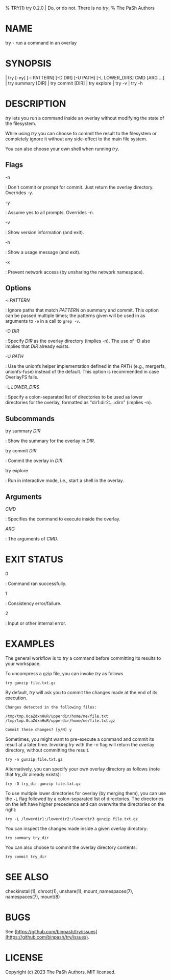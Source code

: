% TRY(1) try 0.2.0 | Do, or do not. There is no *try*.
% The PaSh Authors

# NAME

try - run a command in an overlay

# SYNOPSIS
| try [-ny] [-i PATTERN] [-D DIR] [-U PATH] [-L LOWER_DIRS] CMD [ARG ...]
| try summary [DIR]
| try commit [DIR]
| try explore
| try -v
| try -h

# DESCRIPTION

*try* lets you run a command inside an overlay without modifying the state of the filesystem.

While using *try* you can choose to commit the result to the filesystem or completely ignore it without any side-effect to the main file system.

You can also choose your own shell when running *try*.

## Flags

-n

: Don't commit or prompt for commit. Just return the overlay directory. Overrides -y.

-y

: Assume yes to all prompts. Overrides -n.

-v

: Show version information (and exit).

-h

: Show a usage message (and exit).

-x

: Prevent network access (by unsharing the network namespace).


## Options

-i *PATTERN*

: Ignore paths that match *PATTERN* on summary and commit. This option can be passed multiple times; the patterns given will be used in as arguments to `-e` in a call to `grep -v`.

-D *DIR*

: Specify *DIR* as the overlay directory (implies -n). The use of -D also implies that *DIR* already exists.

-U *PATH*

: Use the unionfs helper implementation defined in the *PATH* (e.g., mergerfs, unionfs-fuse) instead of the default.
This option is recommended in case OverlayFS fails.

-L *LOWER_DIRS*

: Specify a colon-separated list of directories to be used as lower directories for the overlay, formatted as "dir1:dir2:...:dirn" (implies -n).


## Subcommands

try summary *DIR*

: Show the summary for the overlay in *DIR*.

try commit *DIR*

: Commit the overlay in *DIR*.

try explore

: Run in interactive mode, i.e., start a shell in the overlay.

## Arguments

*CMD*

: Specifies the command to execute inside the overlay.

*ARG*

: The arguments of *CMD*.

# EXIT STATUS

0

: Command ran successfully.

1

: Consistency error/failure.

2

: Input or other internal error.

# EXAMPLES

The general workflow is to *try* a command before committing its results to your workspace.

To uncompress a gzip file, you can invoke *try* as follows

```
try gunzip file.txt.gz
```

By default, *try* will ask you to commit the changes made at the end of its execution.

```
Changes detected in the following files:

/tmp/tmp.0caZdxnHuR/upperdir/home/me/file.txt
/tmp/tmp.0caZdxnHuR/upperdir/home/me/file.txt.gz

Commit these changes? [y/N] y
```

Sometimes, you might want to pre-execute a command and commit its result at a later time. Invoking *try* with the -n flag will return the overlay directory, without committing the result.

```
try -n gunzip file.txt.gz
```

Alternatively, you can specify your own overlay directory as follows (note that *try_dir* already exists):

```
try -D try_dir gunzip file.txt.gz
```

To use multiple lower directories for overlay (by merging them), you can use the `-L` flag followed by a colon-separated list of directories. The directories on the left have higher precedence and can overwrite the directories on the right:

```
try -L /lowerdir1:/lowerdir2:/lowerdir3 gunzip file.txt.gz
```

You can inspect the changes made inside a given overlay directory:

```
try summary try_dir
```

You can also choose to commit the overlay directory contents:

```
try commit try_dir
```

# SEE ALSO

checkinstall(1), chroot(1), unshare(1), mount_namespaces(7), namespaces(7), mount(8)

# BUGS

See
[https://github.com/binpash/try/issues](https://github.com/binpash/try/issues).

# LICENSE

Copyright (c) 2023 The PaSh Authors. MIT licensed.

